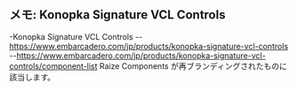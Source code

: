 ## メモ: Konopka Signature VCL Controls

-Konopka Signature VCL Controls
--https://www.embarcadero.com/jp/products/konopka-signature-vcl-controls
--https://www.embarcadero.com/jp/products/konopka-signature-vcl-controls/component-list
Raize Components が再ブランディングされたものに該当します。
